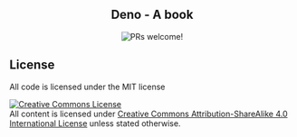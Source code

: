 <h2 align="center">
  Deno - A book
</h2>

<p align="center">
  <img src="https://img.shields.io/badge/PRs-welcome-%237159c1.svg" alt="PRs welcome!" />
</p>

## License

All code is licensed under the MIT license

<a rel="license" href="http://creativecommons.org/licenses/by-sa/4.0/"><img alt="Creative Commons License" style="border-width:0" src="https://i.creativecommons.org/l/by-sa/4.0/88x31.png" /></a><br />All content is licensed under <a rel="license" href="http://creativecommons.org/licenses/by-sa/4.0/">Creative Commons Attribution-ShareAlike 4.0 International License</a> unless stated otherwise.

